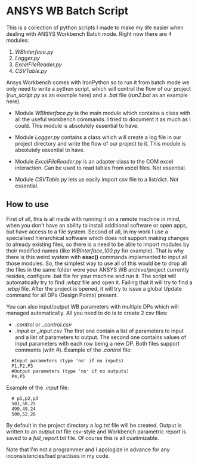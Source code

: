 # ANSYS WB Batch Script
This is a collection of python scripts I made to make my life easier when dealing with ANSYS Workbench Batch mode. Right now there are 4 modules:

1. *WBInterface.py*
2. *Logger.py*
3. *ExcelFileReader.py*
4. *CSVTable.py*

Ansys Workbench comes with IronPython so to run it from batch mode we only need to write a python script, which will control the flow of our project (*run_script.py* as an example here) and a *.bat* file (*run2.bat* as an example here).

- Module *WBInterface.py* is the main module which contains a class with all the useful workbench commands. I tried to document it as much as I could. This module is absolutely essential to have.

- Module *Logger.py* contains a class which will create a log file in our project directory and write the flow of our project to it. This module is absolutely essential to have.

- Module *ExcelFileReader.py* is an adapter class to the COM excel interaction. Can be used to read tables from excel files. Not essential.

- Module *CSVTable.py* lets us easily import csv file to a list/dict. Not essential.

## How to use 
First of all, this is all made with running it on a remote machine in mind, when you don't have an ability to install additional software or open apps, but have access to a file system. Second of all, in my work I use a specialised hierarchical software which does not support making changes to already existing files, so there is a need to be able to import modules by their modified names (like *WBInterface_100.py* for example). That is why there is this weird system with **exac()** commands implemented to input all those modules. 
So, the simplest way to use all of this would be to drop all the files in the same folder were your ANSYS WB archive/project currently resides, configure .bat file for your machine and run it. The script will automatically try to find *.wbpz* file and open it. Failing that it will try to find a *.wbpj* file. After the project is opened, it will try to issue a global Update command for all DPs (Design Points) present.

You can also input/output WB parameters with multiple DPs which will managed automatically. All you need to do is to create 2 csv files:
- *.control* or *_control.csv*
- *.input* or *_input.csv*
The first one contain a list of parameters to input and a list of parameters to output. The second one contains values of input parameters with each row being a new DP. Both files support comments (with #).
Example of the *.control* file:
```
  #Input parameters (type 'no' if no inputs)
  P1,P2,P3
  #Output parameters (type 'no' if no outputs)
  P4,P5
```
Example of the *.input* file:
```
  # p1,p2,p3
  501,50,25
  499,49,24
  500,52,26
```

By default in the project directory a *log.txt* file will be created. Output is written to an *output.txt* file csv-style and Workbench parametric report is saved to a *full_report.txt* file. Of course this is all custimizable.

Note that I'm not a programmer and I apologize in advance for any inconsistencies/bad practises in my code.

